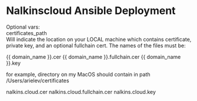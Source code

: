 Nalkinscloud Ansible Deployment
===============================

Optional vars:  
certificates_path  
Will indicate the location on your LOCAL machine which contains certificate, private key, and an optional fullchain cert.
The names of the files must be:

{{ domain_name }}.cer
{{ domain_name }}.fullchain.cer
{{ domain_name }}.key

for example, directory on my MacOS should contain in path
/Users/arielev/certificates  

nalkins.cloud.cer
nalkins.cloud.fullchain.cer
nalkins.cloud.key
